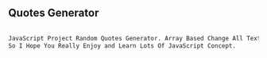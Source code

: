 ## Quotes Generator

```bash

JavaScript Project Random Quotes Generator. Array Based Change All Text Randomly Changed.
So I Hope You Really Enjoy and Learn Lots Of JavaScript Concept.

```
